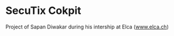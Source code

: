 SecuTix Cokpit
==============

Project of Sapan Diwakar during his intership at Elca (www.elca.ch)

